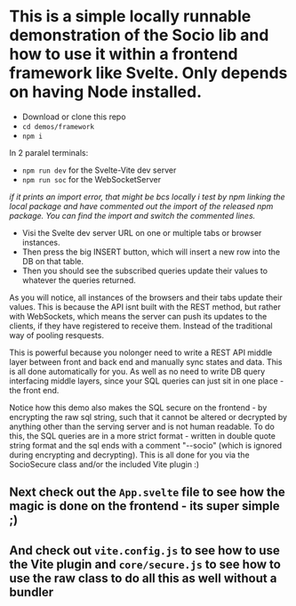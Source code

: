 # This is a simple locally runnable demonstration of the Socio lib and how to use it within a frontend framework like Svelte. Only depends on having Node installed.

* Download or clone this repo
* ```cd demos/framework```
* ```npm i```

In 2 paralel terminals:
* ```npm run dev``` for the Svelte-Vite dev server
* ```npm run soc``` for the WebSocketServer

_if it prints an import error, that might be bcs locally i test by npm linking the local package and have commented out the import of the released npm package. You can find the import and switch the commented lines._

* Visi the Svelte dev server URL on one or multiple tabs or browser instances. 
* Then press the big INSERT button, which will insert a new row into the DB on that table. 
* Then you should see the subscribed queries update their values to whatever the queries returned.

As you will notice, all instances of the browsers and their tabs update their values. This is because the API isnt built with the REST method, but rather with WebSockets, which means the server can push its updates to the clients, if they have registered to receive them. Instead of the traditional way of pooling resquests.

This is powerful because you nolonger need to write a REST API middle layer between front and back end and manually sync states and data. This is all done automatically for you. As well as no need to write DB query interfacing middle layers, since your SQL queries can just sit in one place - the front end.

Notice how this demo also makes the SQL secure on the frontend - by encrypting the raw sql string, such that it cannot be altered or decrypted by anything other than the serving server and is not human readable. To do this, the SQL queries are in a more strict format - written in double quote string format and the sql ends with a comment "--socio" (which is ignored during encrypting and decrypting). This is all done for you via the SocioSecure class and/or the included Vite plugin :)

## Next check out the ``App.svelte`` file to see how the magic is done on the frontend - its super simple ;)
## And check out ``vite.config.js`` to see how to use the Vite plugin and ``core/secure.js`` to see how to use the raw class to do all this as well without a bundler